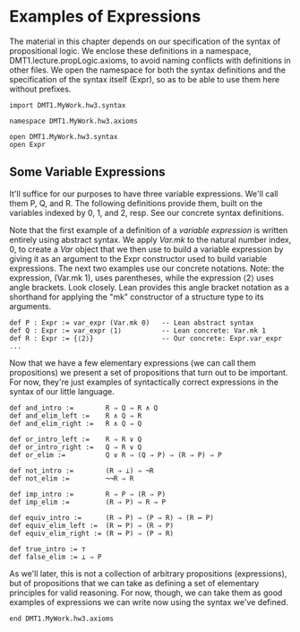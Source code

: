 # Examples of Expressions

The material in this chapter depends on our specification
of the syntax of propositional logic. We enclose these
definitions in a namespace, DMT1.lecture.propLogic.axioms,
to avoid naming conflicts with definitions in other files.
We open the namespace for both the syntax definitions and
the specification of the syntax itself (Expr), so as to be
able to use them here without prefixes.

```lean
import DMT1.MyWork.hw3.syntax

namespace DMT1.MyWork.hw3.axioms

open DMT1.MyWork.hw3.syntax
open Expr
```



## Some Variable Expressions

It'll suffice for our purposes to have three variable
expressions. We'll call them P, Q, and R. The following
definitions provide them, built on the variables indexed
by 0, 1, and 2, resp. See our concrete syntax definitions.

Note that the first example of a definition of a *variable
expression* is written entirely using abstract syntax. We
apply *Var.mk* to the natural number index, 0, to create a
*Var* object that we then use to build a variable expression
by giving it as an argument to the Expr constructor used to
build variable expressions. The next two examples use our
concrete notations. Note: the expression, (Var.mk 1), uses
parentheses, while the expression ⟨2⟩ uses angle brackets.
Look closely. Lean provides this angle bracket notation as
a shorthand for applying the "mk" constructor of a structure
type to its arguments.

```lean
def P : Expr := var_expr (Var.mk 0)   -- Lean abstract syntax
def Q : Expr := var_expr ⟨1⟩          -- Lean concrete: Var.mk 1
def R : Expr := {⟨2⟩}                 -- Our concrete: Expr.var_expr ...
```


Now that we have a few elementary expressions
(we can call them propositions) we present a set
of propositions that turn out to be important. For
now, they're just examples of syntactically correct
expressions in the syntax of our little language.

```lean
def and_intro :=        R ⇒ Q ⇒ R ∧ Q
def and_elim_left :=    R ∧ Q ⇒ R
def and_elim_right :=   R ∧ Q ⇒ Q

def or_intro_left :=    R ⇒ R ∨ Q
def or_intro_right :=   Q ⇒ R ∨ Q
def or_elim :=          Q ∨ R ⇒ (Q ⇒ P) ⇒ (R ⇒ P) ⇒ P

def not_intro :=        (R ⇒ ⊥) ⇒ ¬R
def not_elim :=         ¬¬R ⇒ R

def imp_intro :=        R ⇒ P ⇒ (R ⇒ P)
def imp_elim :=         (R ⇒ P) ⇒ R ⇒ P

def equiv_intro :=      (R ⇒ P) ⇒ (P ⇒ R) ⇒ (R ↔ P)
def equiv_elim_left :=  (R ↔ P) ⇒ (R ⇒ P)
def equiv_elim_right := (R ↔ P) ⇒ (P ⇒ R)

def true_intro := ⊤
def false_elim := ⊥ ⇒ P
```

As we'll later, this is not a collection of arbitrary
propositions (expressions), but of propositions that
we can take as defining a set of elementary principles
for valid reasoning. For now, though, we can take them
as good examples of expressions we can write now using
the syntax we've defined.

```lean
end DMT1.MyWork.hw3.axioms
```
